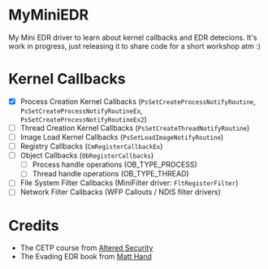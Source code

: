 # MyMiniEDR
My Mini EDR driver to learn about kernel callbacks and EDR detecions. It's work in progress, just releasing it to share code for a short workshop atm :)

# Kernel Callbacks
- [x] Process Creation Kernel Callbacks (`PsSetCreateProcessNotifyRoutine`, `PsSetCreateProcessNotifyRoutineEx`, `PsSetCreateProcessNotifyRoutineEx2`)
- [ ] Thread Creation Kernel Callbacks (`PsSetCreateThreadNotifyRoutine`)
- [ ] Image Load Kernel Callbacks (`PsSetLoadImageNotifyRoutine`)
- [ ] Registry Callbacks (`CmRegisterCallbackEx`)
- [ ] Object Callbacks (`ObRegisterCallbacks`)
  - [ ] Process handle operations (OB_TYPE_PROCESS)
  - [ ] Thread handle operations (OB_TYPE_THREAD)
- [ ] File System Filter Callbacks (MiniFilter driver: `FltRegisterFilter`)
- [ ] Network Filter Callbacks (WFP Callouts / NDIS filter drivers)

# Credits
- The CETP course from [Altered Security](https://www.alteredsecurity.com/evasionlab)
- The Evading EDR book from [Matt Hand](https://www.amazon.nl/-/en/Matt-Hand/dp/1718503342)
